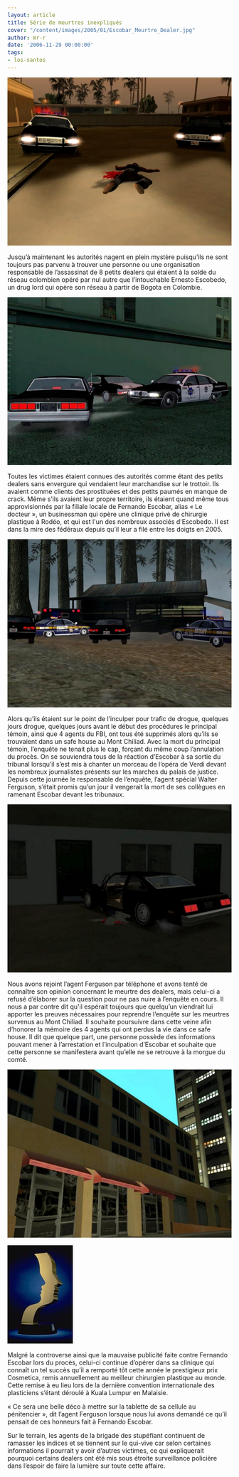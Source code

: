 ```yaml
---
layout: article
title: Série de meurtres inexpliqués
cover: "/content/images/2005/01/Escobar_Meurtre_Dealer.jpg"
author: mr-r
date: '2006-11-29 00:00:00'
tags:
- los-santos
---
```


![Un dealer, retrouvé assassiné tout près de Ganton.](  /content/images/2005/01/Escobar_Meurtre_Dealer.jpg)

Jusqu’à maintenant les autorités nagent en plein mystère puisqu’ils ne sont toujours pas parvenu à trouver une personne ou une organisation responsable de l’assassinat de 8 petits dealers qui étaient à la solde du réseau colombien opéré par nul autre que l’intouchable Ernesto Escobedo, un drug lord qui opère son réseau à partir de Bogota en Colombie.

![Un autre dealer, criblé de balles, assis au volant de son véhicule.](  /content/images/2005/01/Escobar_Meurtre_Dealer_2.jpg)

Toutes les victimes étaient connues des autorités comme étant des petits dealers sans envergure qui vendaient leur marchandise sur le trottoir. Ils avaient comme clients des prostituées et des petits paumés en manque de crack. Même s’ils avaient leur propre territoire, ils étaient quand même tous approvisionnés par la filiale locale de Fernando Escobar, alias «&nbsp;Le docteur&nbsp;», un businessman qui opère une clinique privé de chirurgie plastique à Rodéo, et qui est l'un des nombreux associés d'Escobedo. Il est dans la mire des fédéraux depuis qu’il leur a filé entre les doigts en 2005.

![Le Safe House du FBI au Mont Chiliad.](  /content/images/2005/01/Escobar_Savehouse.jpg)

Alors qu’ils étaient sur le point de l’inculper pour trafic de drogue, quelques jours drogue, quelques jours avant le début des procédures le principal témoin, ainsi que 4 agents du FBI, ont tous été supprimés alors qu’ils se trouvaient dans un safe house au Mont Chiliad. Avec la mort du principal témoin, l’enquête ne tenait plus le cap, forçant du même coup l’annulation du procès. On se souviendra tous de la réaction d’Escobar à sa sortie du tribunal lorsqu’il s’est mis à chanter un morceau de l’opéra de Verdi devant les nombreux journalistes présents sur les marches du palais de justice. Depuis cette journée le responsable de l’enquête, l’agent spécial Walter Ferguson, s’était promis qu’un jour il vengerait la mort de ses collègues en ramenant Escobar devant les tribunaux.

![À l'est de Las Venturas, un revendeur gisant au sol, abattu à bout portant alors qu'il embarquait dans son auto.](  /content/images/2005/01/Escobar_Meurtre_Dealer_3.jpg)

Nous avons rejoint l’agent Ferguson par téléphone et avons tenté de connaître son opinion concernant le meurtre des dealers, mais celui-ci a refusé d’élaborer sur la question pour ne pas nuire à l’enquête en cours. Il nous a par contre dit qu'il&nbsp;espérait toujours que quelqu’un viendrait lui apporter les preuves nécessaires pour reprendre l’enquête sur les meurtres survenus au Mont Chiliad. Il souhaite poursuivre dans cette veine afin d’honorer la mémoire des 4 agents qui ont perdus la vie dans ce safe house. Il dit que quelque part, une personne possède des informations pouvant mener à l’arrestation et l’inculpation d’Escobar et souhaite que cette personne se manifestera avant qu’elle ne se retrouve à la morgue du comté.

![Clinique de Fernando Escobar à Los Santos. Situé dans le quartier des luxueuses boutiques de Rodéo.](  /content/images/2005/01/Escobar_Batiment.jpg)

![Prix Cosmetica.](  /content/images/2005/01/Escobar_prix_cosmetica.jpg)

Malgré la controverse ainsi que la mauvaise publicité faite contre Fernando Escobar lors du procès, celui-ci continue d’opérer dans&nbsp;sa clinique qui connaît un tel succès qu’il a remporté tôt cette année le prestigieux prix Cosmetica, remis annuellement au meilleur chirurgien plastique au monde. Cette remise à eu lieu lors de la dernière convention internationale des plasticiens s’étant déroulé à Kuala Lumpur en Malaisie.

«&nbsp;Ce sera une belle déco à mettre sur la tablette de sa cellule au pénitencier&nbsp;»,&nbsp;dit l’agent Ferguson lorsque nous lui avons demandé ce qu’il pensait de ces honneurs fait à Fernando Escobar.

Sur le terrain, les agents de la brigade des stupéfiant continuent de ramasser les indices et se tiennent sur le qui-vive car selon certaines informations il pourrait y avoir d’autres victimes, ce qui expliquerait pourquoi certains dealers ont été mis sous étroite surveillance policière dans l’espoir de faire la lumière sur toute cette affaire.

<!--kg-card-end: markdown-->
